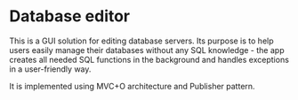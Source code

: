 # Database editor

This is a GUI solution for editing database servers. Its purpose is to help users easily manage their databases without any SQL knowledge - the app creates all needed SQL functions in the background and handles exceptions in a user-friendly way.

It is implemented using MVC+O architecture and Publisher pattern.
